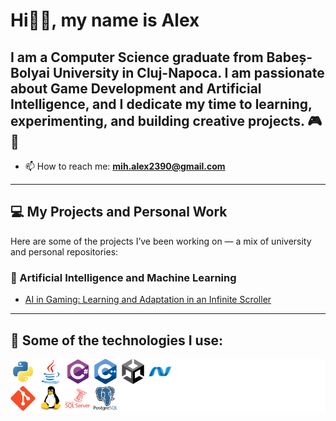 <h1>Hi👋🏼, my name is Alex</h1>
<h2>I am a Computer Science graduate from Babeș-Bolyai University in Cluj-Napoca.  
I am passionate about <b>Game Development</b> and <b>Artificial Intelligence</b>, and I dedicate my time to learning, experimenting, and building creative projects. 🎮🤖</h2>

- 📫 How to reach me: **mih.alex2390@gmail.com**

---

<h2>💻 My Projects and Personal Work</h2>
<p>Here are some of the projects I’ve been working on — a mix of university and personal repositories:</p>

<h3>🤖 Artificial Intelligence and Machine Learning</h3>
<ul>
 <li><a href="https://github.com/Daarkss1/Licenta">AI in Gaming: Learning and Adaptation in an Infinite Scroller</a></li>
</ul>

---

<h2 align="left">🧰 Some of the technologies I use:</h2>
<p align="left" style="background-color: white;"> 
 <img src="https://raw.githubusercontent.com/devicons/devicon/master/icons/python/python-original.svg" alt="python" width="40" height="40"/>
 <img src="https://raw.githubusercontent.com/devicons/devicon/master/icons/java/java-original.svg" alt="java" width="40" height="40"/>
 <img src="https://raw.githubusercontent.com/devicons/devicon/master/icons/csharp/csharp-original.svg" alt="csharp" width="40" height="40"/>
 <img src="https://raw.githubusercontent.com/devicons/devicon/master/icons/cplusplus/cplusplus-original.svg" alt="cplusplus" width="40" height="40"/>
 <img src="https://raw.githubusercontent.com/devicons/devicon/master/icons/unity/unity-original.svg" alt="unity" width="40" height="40"/>
 <img src="https://raw.githubusercontent.com/devicons/devicon/master/icons/dot-net/dot-net-original.svg" alt="dotnet" width="40" height="40"/>
 <br>
 <img src="https://raw.githubusercontent.com/devicons/devicon/master/icons/git/git-original.svg" alt="git" width="40" height="40"/>
 <img src="https://raw.githubusercontent.com/devicons/devicon/master/icons/linux/linux-original.svg" alt="linux" width="40" height="40"/>
 <img src="https://raw.githubusercontent.com/devicons/devicon/master/icons/microsoftsqlserver/microsoftsqlserver-plain-wordmark.svg" alt="mssql" width="40" height="40"/>
 <img src="https://raw.githubusercontent.com/devicons/devicon/master/icons/postgresql/postgresql-original-wordmark.svg" alt="postgresql" width="40" height="40"/>
</p>
